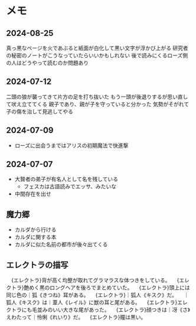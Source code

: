 # メモ
## 2024-08-25
真っ黒なページを火であぶると紙面が白化して黒い文字が浮かび上がる
研究者の秘密のノートがこうなっていたらいいかもしれない
後で読みにくるローズ側の人はどうやって読むのか問題あり

## 2024-07-12
二頭の狼が襲ってきて片方の足を打ち抜いた
もう一頭が後退りするが思い直して吠え立ててくる
親子であり、親が子を守っていると分かった
気勢がそがれて子の傷を治して見逃してやる

## 2024-07-09
- ローズに出会うまではアリスの初期魔法で快進撃

## 2024-07-07
- 大賢者の弟子が有名人として名を残している
  - フェスカは古語読みでエッサ、みたいな
- 中間存在を出せ

## 魔力郷
- カルダから行ける
- カルダに関する本
- カルダに似た名前の都市が後々出てくる

## エレクトラの描写
　{エレクトラ}背が高く均整が取れてグラマラスな体つきをしている。
　{エレクトラ}艶めく黒のロングヘアを後ろでまとめていた。
　{エレクトラ}頭上には同じ色の｜狐《きつね》耳がある。
　{エレクトラ}｜狐人《キスク》だ。
　｜狐人《キスク》は｜葦人《レイル》に獣の耳と尾がある。
　{エレクトラ}エレクトラにも毛並みのいい大きな尾があった。
　{エレクトラ}顔つきは｜冴《さ》えわたって｜怜悧《れいり》だ。
　{エレクトラ}瞳は黒い。
